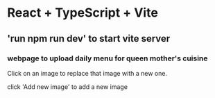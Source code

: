 # React + TypeScript + Vite

## 'run npm run dev' to start vite server

### webpage to upload daily menu for queen mother's cuisine

Click on an image to replace that image with a new one.

click 'Add new image' to add a new image
